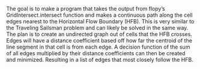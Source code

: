 The goal is to make a program that takes the output from flopy’s GridIntersect.intersect function and makes a continuous path along the cell edges nearest to the Horizontal Flow Boundary (HFB). This is very similar to the Traveling Sailsman problem and can likely be solved in the same way. The plan is to create an undirected graph out of cells that the HFB crosses. Edges will have a distance coefficient based off how far the centroid of the line segment in that cell is from each edge. A decision function of the sum of all edges multiplied by their distance coefficients can then be created and minimized. Resulting in a list of edges that most closely follow the HFB. 
